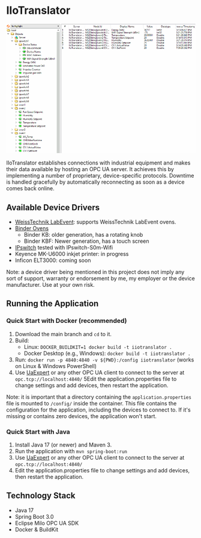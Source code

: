 # IIoTranslator
![(Screenshot)](docs/img/uaexpert.gif)

IIoTranslator establishes connections with industrial equipment and makes their data available by hosting an OPC UA server. It achieves this by implementing a number of proprietary, device-specific protocols. Downtime is handled gracefully by automatically reconnecting as soon as a device comes back online.

## Available Device Drivers
- [WeissTechnik LabEvent](docs/drivers/WeissLabEvent.md): supports WeissTechnik LabEvent ovens.
- [Binder Ovens](docs/drivers/Binder.md)
  - Binder KB: older generation, has a rotating knob
  - Binder KBF: Newer generation, has a touch screen
- [IPswitch](docs/drivers/IPswitch.md) tested with IPswitch-S0m-Wifi
- Keyence MK-U6000 inkjet printer: in progress
- Inficon ELT3000: coming soon

Note: a device driver being mentioned in this project does not imply any sort of support, warranty or endorsement by me, my employer or the device manufacturer. Use at your own risk.

## Running the Application
### Quick Start with Docker (recommended)
1. Download the main branch and `cd` to it.
2. Build:
    - Linux: ``DOCKER_BUILDKIT=1 docker build -t iiotranslator .``
    - Docker Desktop (e.g., Windows): ``docker build -t iiotranslator .``
3. Run: ``docker run -p 4840:4840 -v ${PWD}:/config iiotranslator`` (works on Linux & Windows PowerShell)
4. Use [UaExpert](https://www.unified-automation.com/products/development-tools/uaexpert.html) or any other OPC UA client to connect to the server at `opc.tcp://localhost:4840/`
5Edit the application.properties file to change settings and add devices, then restart the application.

Note: it is important that a directory containing the `application.properties` file is mounted to `/config/` inside the container. This file contains the configuration for the application, including the devices to connect to. If it's missing or contains zero devices, the application won't start.

### Quick Start with Java
1. Install Java 17 (or newer) and Maven 3.
3. Run the application with `mvn spring-boot:run`
4. Use [UaExpert](https://www.unified-automation.com/products/development-tools/uaexpert.html) or any other OPC UA client to connect to the server at `opc.tcp://localhost:4840/`
5. Edit the application.properties file to change settings and add devices, then restart the application.

## Technology Stack
- Java 17
- Spring Boot 3.0
- Eclipse Milo OPC UA SDK
- Docker & BuildKit